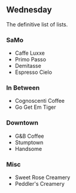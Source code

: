 Wednesday
---
The definitive list of lists.

### SaMo
* Caffe Luxxe
* Primo Passo
* Demitasse
* Espresso Cielo

### In Between
* Cognoscenti Coffee
* Go Get Em Tiger

### Downtown
* G&B Coffee
* Stumptown
* Handsome

### Misc
* Sweet Rose Creamery
* Peddler's Creamery
